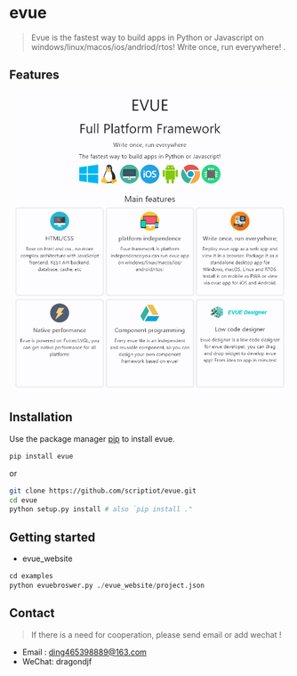 # evue

> Evue is the fastest way to build apps in Python or Javascript on windows/linux/macos/ios/andriod/rtos! Write once, run everywhere! .


## Features

![brief](doc/images/brief.png)


## Installation
Use the package manager [pip](https://github.com/scriptiot/evue) to install evue.

```bash
pip install evue
```

or
```bash
git clone https://github.com/scriptiot/evue.git
cd evue
python setup.py install # also `pip install ."
```

## Getting started

+ evue_website

```python
cd examples
python evuebroswer.py ./evue_website/project.json
```


## Contact

> If there is a need for cooperation, please send email or add wechat !

+ Email : ding465398889@163.com
+ WeChat: dragondjf
